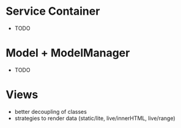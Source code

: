 # Service Container
- TODO
# Model + ModelManager
- TODO
# Views
- better decoupling of classes
- strategies to render data (static/lite, live/innerHTML, live/range)
